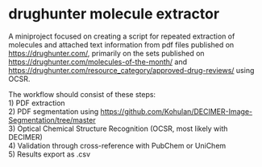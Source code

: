 # drughunter molecule extractor
 A miniproject focused on creating a script for repeated extraction of molecules and attached text information from pdf files published on https://drughunter.com/, primarily on the sets published on  https://drughunter.com/molecules-of-the-month/ and  https://drughunter.com/resource_category/approved-drug-reviews/ using OCSR.

 The workflow should consist of these steps: <br />
	1) PDF extraction <br />
	2) PDF segmentation using https://github.com/Kohulan/DECIMER-Image-Segmentation/tree/master <br />
	3) Optical Chemical Structure Recognition (OCSR, most likely with DECIMER) <br />
	4) Validation through cross-reference with PubChem or UniChem <br />
	5) Results export as .csv <br />